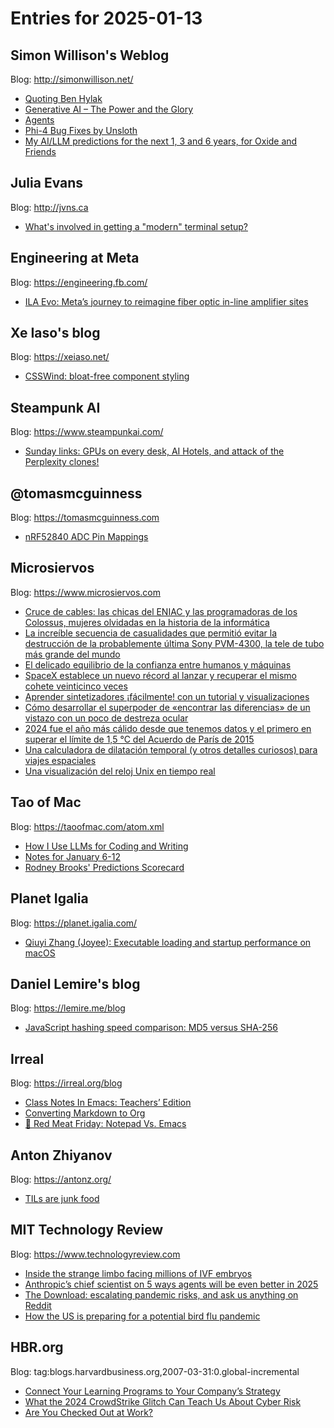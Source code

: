 # Entries for 2025-01-13
## Simon Willison's Weblog 
Blog: http://simonwillison.net/ 

- [Quoting Ben Hylak](https://simonwillison.net/2025/Jan/12/ben-hylak/#atom-everything)
- [Generative AI – The Power and the Glory](https://simonwillison.net/2025/Jan/12/generative-ai-the-power-and-the-glory/#atom-everything)
- [Agents](https://simonwillison.net/2025/Jan/11/agents/#atom-everything)
- [Phi-4 Bug Fixes by Unsloth](https://simonwillison.net/2025/Jan/11/phi-4-bug-fixes/#atom-everything)
- [My AI/LLM predictions for the next 1, 3 and 6 years, for Oxide and Friends](https://simonwillison.net/2025/Jan/10/ai-predictions/#atom-everything)
## Julia Evans 
Blog: http://jvns.ca 

- [What's involved in getting a "modern" terminal setup?](https://jvns.ca/blog/2025/01/11/getting-a-modern-terminal-setup/)
## Engineering at Meta 
Blog: https://engineering.fb.com/ 

- [ILA Evo: Meta’s journey to reimagine fiber optic in-line amplifier sites](https://engineering.fb.com/2025/01/10/production-engineering/ila-evo-in-line-amplifier-sites-meta/)
## Xe Iaso's blog 
Blog: https://xeiaso.net/ 

- [CSSWind: bloat-free component styling](https://xeiaso.net/blog/2025/tailwind-sans-bloat/)
## Steampunk AI 
Blog: https://www.steampunkai.com/ 

- [Sunday links: GPUs on every desk, AI Hotels, and attack of the Perplexity clones!](https://www.steampunkai.com/sunday-links-gpus-on-every-desk-ai-hotels-and-attack-of-the-perplexity-clones/)
## @tomasmcguinness 
Blog: https://tomasmcguinness.com 

- [nRF52840 ADC Pin Mappings](https://tomasmcguinness.com/2025/01/12/nrf52840-adc-pin-mappings/)
## Microsiervos 
Blog: https://www.microsiervos.com 

- [Cruce de cables: las chicas del ENIAC y las programadoras de los Colossus, mujeres olvidadas en la historia de la informática](https://www.microsiervos.com/archivo/general/cruce-cables-chicas-eniac-programadoras-colossus.html)
- [La increíble secuencia de casualidades que permitió evitar la destrucción de la probablemente última Sony PVM-4300, la tele de tubo más grande del mundo](https://www.microsiervos.com/archivo/gadgets/tele-tubo-mas-grande-mundo-sony-pvm-4300.html)
- [El delicado equilibrio de la confianza entre humanos y máquinas](https://www.microsiervos.com/archivo/coches/delicado-equilibrio-confianza-humanos-maquinas.html)
- [SpaceX establece un nuevo récord al lanzar y recuperar el mismo cohete veinticinco veces](https://www.microsiervos.com/archivo/espacio/spacex-record-25-lanzamientos-mismo-cohete.html)
- [Aprender sintetizadores ¡fácilmente! con un tutorial y visualizaciones](https://www.microsiervos.com/archivo/musica/aprender-sintetizadores-facilmente-tutorial-visualizaciones.html)
- [Cómo desarrollar el superpoder de «encontrar las diferencias» de un vistazo con un poco de destreza ocular](https://www.microsiervos.com/archivo/juegos-y-diversion/desarrollar-superpoder-encontrar-diferencias-vistazo-destreza-ocular.html)
- [2024 fue el año más cálido desde que tenemos datos y el primero en superar el límite de 1,5 °C del Acuerdo de París de 2015](https://www.microsiervos.com/archivo/ecologia/2024-ano-mas-calido.html)
- [Una calculadora de dilatación temporal (y otros detalles curiosos) para viajes espaciales](https://www.microsiervos.com/archivo/ciencia/calculadora-dilatacion-temporal-viajes-espaciales.html)
- [Una visualización del reloj Unix en tiempo real](https://www.microsiervos.com/archivo/ordenadores/visualizacion-reloj-unix-tiempo-real-.html)
## Tao of Mac 
Blog: https://taoofmac.com/atom.xml 

- [How I Use LLMs for Coding and Writing](https://taoofmac.com/space/blog/2025/01/12/1730)
- [Notes for January 6-12](https://taoofmac.com/space/notes/2025/01/12/1230)
- [Rodney Brooks' Predictions Scorecard](https://taoofmac.com/space/links/2025/01/10/0839)
## Planet Igalia 
Blog: https://planet.igalia.com/ 

- [Qiuyi Zhang (Joyee): Executable loading and startup performance on macOS](https://joyeecheung.github.io/blog/2025/01/11/executable-loading-and-startup-performance-on-macos/)
## Daniel Lemire's blog 
Blog: https://lemire.me/blog 

- [JavaScript hashing speed comparison: MD5 versus SHA-256](https://lemire.me/blog/2025/01/11/javascript-hashing-speed-comparison-md5-versus-sha-256/)
## Irreal 
Blog: https://irreal.org/blog 

- [Class Notes In Emacs: Teachers’ Edition](https://irreal.org/blog/?p=12711)
- [Converting Markdown to Org](https://irreal.org/blog/?p=12709)
- [🥩 Red Meat Friday: Notepad Vs. Emacs](https://irreal.org/blog/?p=12706)
## Anton Zhiyanov 
Blog: https://antonz.org/ 

- [TILs are junk food](https://antonz.org/til/)
## MIT Technology Review 
Blog: https://www.technologyreview.com 

- [Inside the strange limbo facing millions of IVF embryos](https://www.technologyreview.com/2025/01/13/1109922/inside-the-strange-limbo-facing-ivf-embryos/)
- [Anthropic’s chief scientist on 5 ways agents will be even better in 2025](https://www.technologyreview.com/2025/01/11/1109909/anthropics-chief-scientist-on-5-ways-agents-will-be-even-better-in-2025/)
- [The Download: escalating pandemic risks, and ask us anything on Reddit](https://www.technologyreview.com/2025/01/10/1109903/the-download-escalating-pandemic-risks-and-ask-us-anything-on-reddit/)
- [How the US is preparing for a potential bird flu pandemic](https://www.technologyreview.com/2025/01/10/1109888/how-us-preparing-bird-flu-pandemic/)
## HBR.org 
Blog: tag:blogs.harvardbusiness.org,2007-03-31:0.global-incremental 

- [Connect Your Learning Programs to Your Company’s Strategy](https://hbr.org/2025/01/connect-your-learning-programs-to-your-companys-strategy)
- [What the 2024 CrowdStrike Glitch Can Teach Us About Cyber Risk](https://hbr.org/2025/01/what-the-2024-crowdstrike-glitch-can-teach-us-about-cyber-risk)
- [Are You Checked Out at Work?](https://hbr.org/2025/01/are-you-checked-out-at-work)